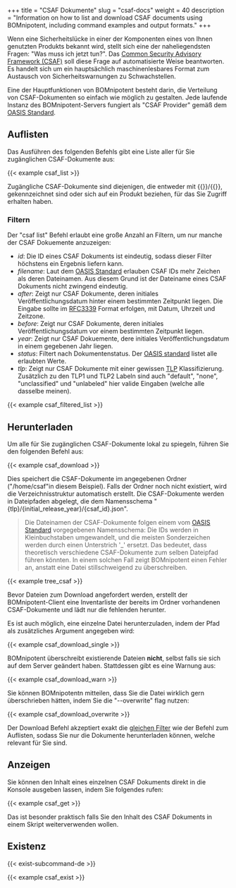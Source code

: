 +++
title = "CSAF Dokumente"
slug = "csaf-docs"
weight = 40
description = "Information on how to list and download CSAF documents using BOMnipotent, including command examples and output formats."
+++

Wenn eine Sicherheitslücke in einer der Komponenten eines von Ihnen genutzten Produkts bekannt wird, stellt sich eine der naheliegendsten Fragen: "Was muss ich jetzt tun?". Das [Common Security Advisory Framework (CSAF)](https://www.csaf.io/) soll diese Frage auf automatisierte Weise beantworten. Es handelt sich um ein hauptsächlich maschinenlesbares Format zum Austausch von Sicherheitswarnungen zu Schwachstellen.

Eine der Hauptfunktionen von BOMnipotent besteht darin, die Verteilung von CSAF-Dokumenten so einfach wie möglich zu gestalten. Jede laufende Instanz des BOMnipotent-Servers fungiert als "CSAF Provider" gemäß dem [OASIS Standard](https://docs.oasis-open.org/csaf/csaf/v2.0/os/csaf-v2.0-os.html#722-role-csaf-provider).

## Auflisten

Das Ausführen des folgenden Befehls gibt eine Liste aller für Sie zugänglichen CSAF-Dokumente aus:

{{< example csaf_list >}}

Zugängliche CSAF-Dokumente sind diejenigen, die entweder mit {{<tlp-white>}}/{{<tlp-clear>}}, gekennzeichnet sind oder sich auf ein Produkt beziehen, für das Sie Zugriff erhalten haben.

### Filtern

Der "csaf list" Befehl erlaubt eine große Anzahl an Filtern, um nur manche der CSAF Dokuemente anzuzeigen:
- *id*: Die ID eines CSAF Dokuments ist eindeutig, sodass dieser Filter höchstens ein Ergebnis liefern kann.
- *filename*: Laut dem [OASIS Standard](https://docs.oasis-open.org/csaf/csaf/v2.0/os/csaf-v2.0-os.html#51-filename) erlauben CSAF IDs mehr Zeichen als deren Dateinamen. Aus diesem Grund ist der Dateiname eines CSAF Dokuments nicht zwingend eindeutig.
- *after*: Zeigt nur CSAF Dokumente, deren initiales Veröffentlichungsdatum hinter einem bestimmten Zeitpunkt liegen. Die Eingabe sollte im [RFC3339](https://datatracker.ietf.org/doc/html/rfc3339) Format erfolgen, mit Datum, Uhrzeit und Zeitzone.
- *before*: Zeigt nur CSAF Dokumente, deren initiales Veröffentlichungsdatum vor einem bestimmten Zeitpunkt liegen.
- *year*: Zeigt nur CSAF Dokuemente, dere initiales Veröffentlichungsdatum in einem gegebenen Jahr liegen.
- *status*: Filtert nach Dokumentenstatus. Der [OASIS standard](https://docs.oasis-open.org/csaf/csaf/v2.0/os/csaf-v2.0-os.html#321127-document-property---tracking---status) listet alle erlaubten Werte.
- *tlp*: Zeigt nur CSAF Dokumente mit einer gewissen [TLP](https://www.first.org/tlp/) Klassifizierung. Zusätzlich zu den TLP1 und TLP2 Labeln sind auch "default", "none", "unclassified" und "unlabeled" hier valide Eingaben (welche alle dasselbe meinen).

{{< example csaf_filtered_list >}}

## Herunterladen

Um alle für Sie zugänglichen CSAF-Dokumente lokal zu spiegeln, führen Sie den folgenden Befehl aus:

{{< example csaf_download >}}

Dies speichert die CSAF-Dokumente im angegebenen Ordner ("/home/csaf"in diesem Beispiel). Falls der Ordner noch nicht existiert, wird die Verzeichnisstruktur automatisch erstellt. Die CSAF-Dokumente werden in Dateipfaden abgelegt, die dem Namensschema "{tlp}/{initial_release_year}/{csaf_id}.json".

> Die Dateinamen der CSAF-Dokumente folgen einem vom [OASIS Standard](https://docs.oasis-open.org/csaf/csaf/v2.0/os/csaf-v2.0-os.html#51-filename) vorgegebenen Namensschema: Die IDs werden in Kleinbuchstaben umgewandelt, und die meisten Sonderzeichen werden durch einen Unterstrich '_' ersetzt. Das bedeutet, dass theoretisch verschiedene CSAF-Dokumente zum selben Dateipfad führen könnten. In einem solchen Fall zeigt BOMnipotent einen Fehler an, anstatt eine Datei stillschweigend zu überschreiben.

{{< example tree_csaf >}}

Bevor Dateien zum Download angefordert werden, erstellt der BOMnipotent-Client eine Inventarliste der bereits im Ordner vorhandenen CSAF-Dokumente und lädt nur die fehlenden herunter.

Es ist auch möglich, eine einzelne Datei herunterzuladen, indem der Pfad als zusätzliches Argument angegeben wird:

{{< example csaf_download_single >}}

BOMnipotent überschreibt existierende Dateien **nicht**, selbst falls sie sich auf dem Server geändert haben. Stattdessen gibt es eine Warnung aus:

{{< example csaf_download_warn >}}

Sie können BOMnipotentn mitteilen, dass Sie die Datei wirklich gern überschrieben hätten, indem Sie die "--overwrite" flag nutzen:

{{< example csaf_download_overwrite >}}

Der Download Befehl akzeptiert exakt die [gleichen Filter](#filtern) wie der Befehl zum Auflisten, sodass Sie nur die Dokumente herunterladen können, welche relevant für Sie sind.

## Anzeigen

Sie können den Inhalt eines einzelnen CSAF Dokuments direkt in die Konsole ausgeben lassen, indem Sie folgendes rufen:

{{< example csaf_get >}}

Das ist besonder praktisch falls Sie den Inhalt des CSAF Dokuments in einem Skript weiterverwenden wollen.

## Existenz

{{< exist-subcommand-de >}}

{{< example csaf_exist >}}
